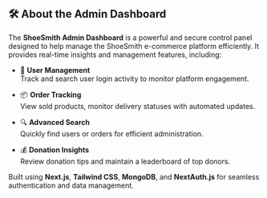 ## 🛠️ About the Admin Dashboard

The **ShoeSmith Admin Dashboard** is a powerful and secure control panel designed to help manage the ShoeSmith e-commerce platform efficiently. It provides real-time insights and management features, including:

- 👥 **User Management**  
  Track and search user login activity to monitor platform engagement.

- 📦 **Order Tracking**  
  View sold products, monitor delivery statuses with automated updates.

- 🔍 **Advanced Search**  
  Quickly find users or orders for efficient administration.

- 💰 **Donation Insights**  
  Review donation tips and maintain a leaderboard of top donors.

Built using **Next.js**, **Tailwind CSS**, **MongoDB**, and **NextAuth.js** for seamless authentication and data management.
